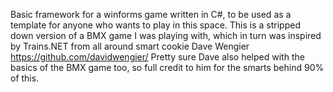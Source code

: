 Basic framework for a winforms game written in C#, to be used as a template for anyone who wants to play in this space.
This is a stripped down version of a BMX game I was playing with, which in turn was inspired by Trains.NET from all around smart cookie Dave Wengier https://github.com/davidwengier/
Pretty sure Dave also helped with the basics of the BMX game too, so full credit to him for the smarts behind 90% of this.